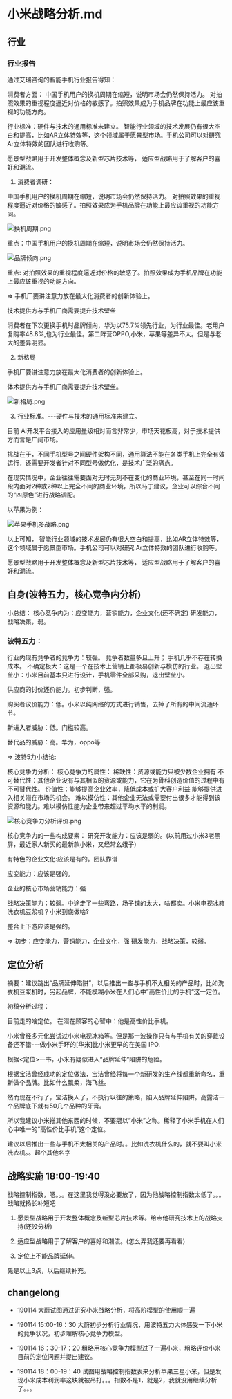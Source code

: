# 小米战略分析.md

## 行业
### 行业报告
通过艾瑞咨询的智能手机行业报告得知：

消费者方面：
中国手机用户的换机周期在缩短，说明市场会仍然保持活力。
对拍照效果的重视程度逼近对价格的敏感了。拍照效果成为手机品牌在功能上最应该重视的功能方向。

行业标准：硬件与技术的通用标准未建立。
智能行业领域的技术发展仍有很大空白和提高，比如AR立体特效等，这个领域属于愿景型市场。手机公司可以对研究 Ar立体特效的团队进行收购等。

愿景型战略用于开发整体概念及新型芯片技术等，
适应型战略用于了解客户的喜好和潮流。


1. 消费者调研：

中国手机用户的换机周期在缩短，说明市场会仍然保持活力。
对拍照效果的重视程度逼近对价格的敏感了。拍照效果成为手机品牌在功能上最应该重视的功能方向。


![换机周期.png](https://upload-images.jianshu.io/upload_images/15413521-43a8b4c75f7a17ee.png?imageMogr2/auto-orient/strip%7CimageView2/2/w/1240)

重点：中国手机用户的换机周期在缩短，说明市场会仍然保持活力。

![品牌倾向.png](https://upload-images.jianshu.io/upload_images/15413521-43464e299e985020.png?imageMogr2/auto-orient/strip%7CimageView2/2/w/1240)



重点:
对拍照效果的重视程度逼近对价格的敏感了。拍照效果成为手机品牌在功能上最应该重视的功能方向。

=> 手机厂要讲注意力放在最大化消费者的创新体验上。

技术提供方与手机厂商需要提升技术壁垒


消费者在下次更换手机时品牌倾向，华为以75.7%领先行业，为行业最佳。老用户复购率48.8%,也为行业最佳。第二阵营OPPO,小米，苹果等差异不大。但是与老大的差异明显。


2. 新格局

手机厂要讲注意力放在最大化消费者的创新体验上。

体术提供方与手机厂商需要提升技术壁垒。

![新格局.png](https://upload-images.jianshu.io/upload_images/15413521-25816319b5978da1.png?imageMogr2/auto-orient/strip%7CimageView2/2/w/1240)


3. 行业标准。---硬件与技术的通用标准未建立。

目前 AI开发平台接入的应用量级相对而言非常少，市场天花板高，对于技术提供方而言是广阔市场。

挑战在于，不同手机型号之间硬件架构不同，通用算法不能在各类手机上完全有效运行，还需要开发者针对不同型号做优化，是技术广泛的痛点。


在现实情况中，企业往往需要面对无时无刻不在变化的商业环境，甚至在同一时间段内面对2种或2种以上完全不同的商业环境，所以马丁建议，企业可以综合不同的“四原色”进行战略调配。 

以苹果为例：

![苹果手机多战略.png](https://upload-images.jianshu.io/upload_images/15413521-fd8ebe0669885d88.png?imageMogr2/auto-orient/strip%7CimageView2/2/w/1240)


以上可知，
智能行业领域的技术发展仍有很大空白和提高，比如AR立体特效等，这个领域属于愿景型市场。手机公司可以对研究 Ar立体特效的团队进行收购等。

愿景型战略用于开发整体概念及新型芯片技术等，
适应型战略用于了解客户的喜好和潮流。



## 自身(波特五力，核心竞争内分析)

小总结：
核心竞争内为：应变能力，营销能力，企业文化(还不确定)
研发能力，战略决策，弱。



### 波特五力：

行业内现有竞争者的竞争力：较强。
竞争者数量多且上升；
手机几乎不存在转换成本。
不确定极大：这是一个在技术上营销上都极易创新与模仿的行业。
退出壁垒小：小米目前基本只进行设计，手机零件全部采购，退出壁垒小。


供应商的讨价还价能力。初步判断，强。

购买者议价能力：低。小米以纯网络的方式进行销售，去掉了所有的中间流通环节。

新进入者威胁：低。门槛较高。

替代品的威胁：高。华为，oppo等

=> 波特5力小结论:

核心竞争力分析：
核心竞争力的属性：
稀缺性：资源或能力只被少数企业拥有
不可替代性：其他企业没有与其相似的资源或能力，它在为骨科创造价值的过程中有不可替代性。
价值性：能够提高企业效率，降低成本或扩大客户利益
能够提供进入相关潜在市场的机会。
难以模仿性：其他企业无法或需要付出很多才能得到该资源和能力。难以模仿性能为企业带来超过平均水平的利润。

![核心竞争力分析评价.png](https://upload-images.jianshu.io/upload_images/15413521-1a2ba735fbb3467f.png?imageMogr2/auto-orient/strip%7CimageView2/2/w/1240)

核心竞争力的一些构成要素：
研究开发能力：应该是弱的。(以前用过小米3老黑屏，最近家人新买的最新款小米，又经常幺蛾子)

有特色的企业文化:应该是有的。团队靠谱

应变能力：应该是强的。


企业的核心市场营销能力：强

战略决策能力：较弱。中途走了一些弯路，场子铺的太大，啥都卖。小米电视冰箱洗衣机豆浆机？小米到底做啥?

整合上下游应该是强的。

=> 初步：应变能力，营销能力，企业文化，强
研发能力，战略决策，较弱。





## 定位分析 

摘要：建议跳出“品牌延伸陷阱”，以后推出一些与手机不太相关的产品时，比如洗衣机豆浆机时，另起品牌，不能模糊小米在人们心中”高性价比的手机“这一定位。

初稿分析过程：

目前走的啥定位。
在潜在顾客的心智中：他是高性价比手机。

小米曾经多元化尝试过小米电视冰箱等。但是那一波操作只有与手机有关的穿戴设备还不错---做小米手环的[华米]比小米更早的在美国 IPO.

根据<定位>一书，小米有疑似进入“品牌延伸”陷阱的危险。

根据宝洁曾经成功的定位做法，宝洁曾经将每一个新研发的生产线都重新命名，重新做个品牌。比如什么飘柔，海飞丝。

然而现在不行了，宝洁换人了，不执行以往的策略，陷入品牌延伸陷阱。高露洁一个品牌底下就有50几个品种的牙膏。


所以我建议小米推其他东西的时候，不要冠以“小米”之称。稀释了小米手机在人们心中唯一的“高性价比手机”这个定位。


建议以后推出一些与手机不太相关的产品时。。比如洗衣机什么的，就不要叫小米洗衣机。。起个其他名字

## 战略实施 18:00-19:40 

战略控制指数，嗯。。。在这里我觉得没必要放了，因为他战略控制指数太低了。。。
战略就扬长补短吧

1. 愿景型战略用于开发整体概念及新型芯片技术等。给点他研究技术上的战略支持(还没分析)

2. 适应型战略用于了解客户的喜好和潮流。(怎么弄我还要再看看)

3. 定位上不能品牌延伸。

先是以上3点，以后继续补充。


## changelong

- 190114 大蔚试图通过研究小米战略分析，将高阶模型的使用顺一遍
 
- 190114 15:00-16：30 大蔚初步分析行业情况，用波特五力大体感受一下小米的竞争状况，初步理解核心竞争力模型。

- 190114 16：30-17：20 粗略用核心竞争力模型过了一遍小米，粗略评价小米目前的定位问题并提出建议。

- 190114 18：00-19：40 试图用战略控制指数表来分析苹果三星小米，但是发现小米成本利润率这块就被吊打。。。指数不是1，就是2，我就没用继续分析了。。。
